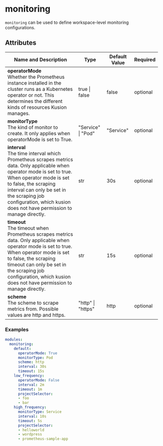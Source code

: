 # monitoring

`monitoring` can be used to define workspace-level monitoring configurations.

## Attributes

|Name and Description|Type|Default Value|Required|
|--------------------|----|-------------|--------|
|**operatorMode**<br />Whether the Prometheus instance installed in the cluster runs as a Kubernetes operator or not. This determines the different kinds of resources Kusion manages.|true \| false|false|optional|
|**monitorType**<br />The kind of monitor to create. It only applies when operatorMode is set to True.|"Service" \| "Pod"|"Service"|optional|
|**interval**<br />The time interval which Prometheus scrapes metrics data. Only applicable when operator mode is set to true.<br />When operator mode is set to false, the scraping interval can only be set in the scraping job configuration, which kusion does not have permission to manage directly.|str|30s|optional|
|**timeout**<br />The timeout when Prometheus scrapes metrics data. Only applicable when operator mode is set to true.<br />When operator mode is set to false, the scraping timeout can only be set in the scraping job configuration, which kusion does not have permission to manage directly.|str|15s|optional|
|**scheme**<br />The scheme to scrape metrics from. Possible values are http and https.|"http" \| "https"|http|optional|

### Examples
```yaml
modules:
  monitoring:
    default:
      operatorMode: True
      monitorType: Pod
      scheme: http
      interval: 30s
      timeout: 15s
    low_frequency:
      operatorMode: False
      interval: 2m
      timeout: 1m
      projectSelector:
      - foo
      - bar
    high_frequency:
      monitorType: Service
      interval: 10s
      timeout: 5s
      projectSelector:
      - helloworld
      - wordpress
      - prometheus-sample-app
```
